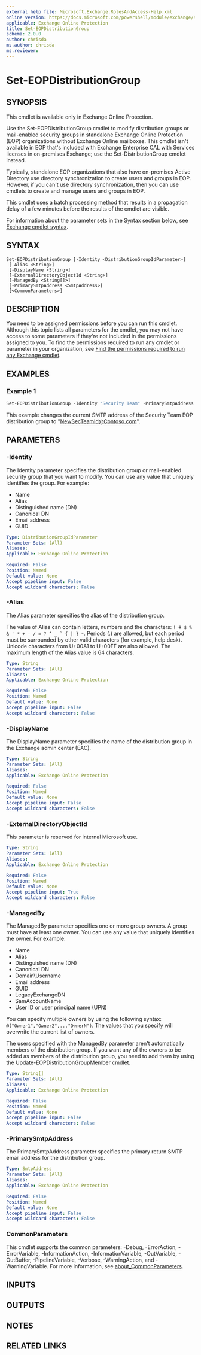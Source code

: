 ```yaml
---
external help file: Microsoft.Exchange.RolesAndAccess-Help.xml
online version: https://docs.microsoft.com/powershell/module/exchange/set-eopdistributiongroup
applicable: Exchange Online Protection
title: Set-EOPDistributionGroup
schema: 2.0.0
author: chrisda
ms.author: chrisda
ms.reviewer:
---
```


# Set-EOPDistributionGroup

## SYNOPSIS
This cmdlet is available only in Exchange Online Protection.

Use the Set-EOPDistributionGroup cmdlet to modify distribution groups or mail-enabled security groups in standalone Exchange Online Protection (EOP) organizations without Exchange Online mailboxes. This cmdlet isn't available in EOP that's included with Exchange Enterprise CAL with Services licenses in on-premises Exchange; use the Set-DistributionGroup cmdlet instead.

Typically, standalone EOP organizations that also have on-premises Active Directory use directory synchronization to create users and groups in EOP. However, if you can't use directory synchronization, then you can use cmdlets to create and manage users and groups in EOP.

This cmdlet uses a batch processing method that results in a propagation delay of a few minutes before the results of the cmdlet are visible.

For information about the parameter sets in the Syntax section below, see [Exchange cmdlet syntax](https://docs.microsoft.com/powershell/exchange/exchange-cmdlet-syntax).

## SYNTAX

```
Set-EOPDistributionGroup [-Identity <DistributionGroupIdParameter>]
 [-Alias <String>]
 [-DisplayName <String>]
 [-ExternalDirectoryObjectId <String>]
 [-ManagedBy <String[]>]
 [-PrimarySmtpAddress <SmtpAddress>]
 [<CommonParameters>]
```

## DESCRIPTION
You need to be assigned permissions before you can run this cmdlet. Although this topic lists all parameters for the cmdlet, you may not have access to some parameters if they're not included in the permissions assigned to you. To find the permissions required to run any cmdlet or parameter in your organization, see [Find the permissions required to run any Exchange cmdlet](https://docs.microsoft.com/powershell/exchange/find-exchange-cmdlet-permissions).

## EXAMPLES

### Example 1
```powershell
Set-EOPDistributionGroup -Identity "Security Team" -PrimarySmtpAddress NewSecTeamId@Contoso.com
```

This example changes the current SMTP address of the Security Team EOP distribution group to "NewSecTeamId@Contoso.com".

## PARAMETERS

### -Identity
The Identity parameter specifies the distribution group or mail-enabled security group that you want to modify. You can use any value that uniquely identifies the group. For example:

- Name
- Alias
- Distinguished name (DN)
- Canonical DN
- Email address
- GUID

```yaml
Type: DistributionGroupIdParameter
Parameter Sets: (All)
Aliases:
Applicable: Exchange Online Protection

Required: False
Position: Named
Default value: None
Accept pipeline input: False
Accept wildcard characters: False
```

### -Alias
The Alias parameter specifies the alias of the distribution group.

The value of Alias can contain letters, numbers and the characters: ``! # $ % & ' * + - / = ? ^ _ ` { | } ~``. Periods (.) are allowed, but each period must be surrounded by other valid characters (for example, help.desk). Unicode characters from U+00A1 to U+00FF are also allowed. The maximum length of the Alias value is 64 characters.

```yaml
Type: String
Parameter Sets: (All)
Aliases:
Applicable: Exchange Online Protection

Required: False
Position: Named
Default value: None
Accept pipeline input: False
Accept wildcard characters: False
```

### -DisplayName
The DisplayName parameter specifies the name of the distribution group in the Exchange admin center (EAC).

```yaml
Type: String
Parameter Sets: (All)
Aliases:
Applicable: Exchange Online Protection

Required: False
Position: Named
Default value: None
Accept pipeline input: False
Accept wildcard characters: False
```

### -ExternalDirectoryObjectId
This parameter is reserved for internal Microsoft use.

```yaml
Type: String
Parameter Sets: (All)
Aliases:
Applicable: Exchange Online Protection

Required: False
Position: Named
Default value: None
Accept pipeline input: True
Accept wildcard characters: False
```

### -ManagedBy
The ManagedBy parameter specifies one or more group owners. A group must have at least one owner. You can use any value that uniquely identifies the owner. For example:

- Name
- Alias
- Distinguished name (DN)
- Canonical DN
- Domain\\Username
- Email address
- GUID
- LegacyExchangeDN
- SamAccountName
- User ID or user principal name (UPN)

You can specify multiple owners by using the following syntax: `@("Owner1","Owner2",..."OwnerN")`. The values that you specify will overwrite the current list of owners.

The users specified with the ManagedBy parameter aren't automatically members of the distribution group. If you want any of the owners to be added as members of the distribution group, you need to add them by using the Update-EOPDistributionGroupMember cmdlet.

```yaml
Type: String[]
Parameter Sets: (All)
Aliases:
Applicable: Exchange Online Protection

Required: False
Position: Named
Default value: None
Accept pipeline input: False
Accept wildcard characters: False
```

### -PrimarySmtpAddress
The PrimarySmtpAddress parameter specifies the primary return SMTP email address for the distribution group.

```yaml
Type: SmtpAddress
Parameter Sets: (All)
Aliases:
Applicable: Exchange Online Protection

Required: False
Position: Named
Default value: None
Accept pipeline input: False
Accept wildcard characters: False
```

### CommonParameters
This cmdlet supports the common parameters: -Debug, -ErrorAction, -ErrorVariable, -InformationAction, -InformationVariable, -OutVariable, -OutBuffer, -PipelineVariable, -Verbose, -WarningAction, and -WarningVariable. For more information, see [about_CommonParameters](https://go.microsoft.com/fwlink/p/?LinkID=113216).

## INPUTS

###  

## OUTPUTS

###  

## NOTES

## RELATED LINKS
